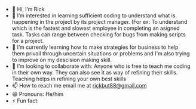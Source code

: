 - 👋 Hi, I’m Rick
- 👀 I’m interested in learning sufficient coding to understand what is happening in the project by its project manager. (For ex: To understand which is the fastest and slowest employee in completing an asigned task. Tasks can range between checking for bugs from making scripts for a project.
- 🌱 I’m currently learning how to make strategies for business to help them privail through uncertain situations or problems and I'm also trying to improve on my descision making skill.  
- 💞️ I’m looking to collaborate with: Anyone who is free to teach me coding in their own way. They can also see it as way of refining their skills. Teaching helps in refining your own best skills
- 📫 How to reach me email me at rickbut88@gmail.com
- 😄 Pronouns: He/him
- ⚡ Fun fact: 
